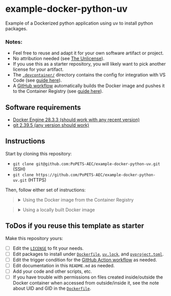 # example-docker-python-uv

Example of a Dockerized python application using uv to install python packages.

### Notes:
- Feel free to reuse and adapt it for your own software artifact or project.
- No attribution needed (see [The Unlicense](LICENSE)).
- If you use this as a starter repository, you will likely want to pick another
  license for your artifact.
- The [`.devcontainer/`](.devcontainer/) directory contains the config for
 integration with VS Code (see [guide
here](https://github.com/PoPETS-AEC/examples-and-other-resources/blob/main/resources/vs-code-docker-integration.md)).
- A [GitHub workflow](.github/workflows/build-push-docker-image.yaml)
  automatically builds the Docker image and pushes it to the Container Registry
(see [guide
here](https://github.com/PoPETS-AEC/examples-and-other-resources/blob/main/resources/github-workflow-docker-image.md)).

## Software requirements
- [Docker Engine 28.3.3 (should work with any recent version)](https://docs.docker.com/engine/install/)
- [git 2.39.5 (any version should work)](https://git-scm.com/downloads)

## Instructions

Start by cloning this repository:
- `git clone git@github.com:PoPETS-AEC/example-docker-python-uv.git` (SSH)
- `git clone https://github.com/PoPETS-AEC/example-docker-python-uv.git` (HTTPS)

Then, follow either set of instructions:

> <details><summary>Using the Docker image from the Container Registry</summary>
>
> This [GitHub workflow](.github/workflows/build-push-docker-image.yaml)
> automatically builds and pushes the Docker image to GitHub's Container Registry
> when the `Dockerfile`, `uv.lock`, or `pyproject.toml` files are modified.
>
> 1. Pull the Docker image:
> ```bash
> docker pull ghcr.io/popets-aec/example-docker-python-uv:main
> ```
> 2. Launch the Docker container, attach the current working directory (i.e.,
> run from the root of the cloned git repository) as a volume, set the context
> to be that volume, and provide an interactive bash terminal:
> ```bash
> docker run --rm -it -v ${PWD}:/workspaces/example-docker-python-uv \
>     -w /workspaces/example-docker-python-uv \
>     --entrypoint bash ghcr.io/popets-aec/example-docker-python-uv:main
> ```
> 3. Execute the example script:
> ```bash
> ./test.sh
> ```
> </details>


> <details><summary>Using a locally built Docker image</summary>
>
> 1. Build the Docker image:
> ```bash
> docker build -t example-docker-python-uv:main .
> ```
> 2. Launch the Docker container, attach the current working directory (i.e.,
> run from the root of the cloned git repository) as a volume, set the context
> to be that volume, and provide an interactive bash terminal:
> ```bash
> docker run --rm -it -v ${PWD}:/workspaces/example-docker-python-uv \
>     -w /workspaces/example-docker-python-uv \
>     --entrypoint bash example-docker-python-uv:main
> ```
> 3. Execute the example script:
> ```bash
> ./test.sh
> ```
> </details>

## ToDos if you reuse this template as starter

Make this repository yours:

- [ ] Edit the [`LICENSE`](./LICENSE) to fit your needs.
- [ ] Edit packages to install under [`Dockerfile`](./Dockerfile),
  [`uv.lock`](./uv.lock), and [`pyproject.toml`](./pyproject.toml).
- [ ] Edit the trigger condition for the [GitHub Action
  workflow](./github/workflows/build-push-docker-image.yaml) as needed.
- [ ] Edit documentation in this `README.md` as needed.
- [ ] Add your code and other scripts, etc.
- [ ] If you have trouble with permissions on files created inside/outside the
  Docker container when accessed from outside/inside it, see the note about UID
  and GID in the [`Dockerfile`](./Dockerfile).
